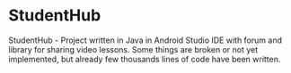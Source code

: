 # StudentHub
StudentHub - Project written in Java in Android Studio IDE with forum and library for sharing video lessons.
Some things are broken or not yet implemented, but already few thousands lines of code have been written.
